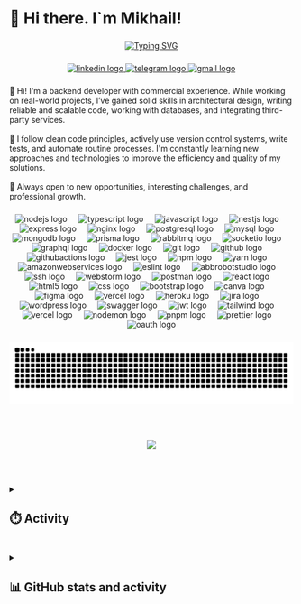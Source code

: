 <h1 align="left">👋 Hi there. I`m Mikhail!</h1>

###

<p align="center">
  <a href="https://git.io/typing-svg">
    <img src="https://readme-typing-svg.demolab.com?font=Bebas+Neue&size=40&duration=2000&pause=1000&color=F78622&center=true&vCenter=true&width=800&height=200&lines=Backend+developer;Building+reliable+server-side+solutions+and+APIs;Backend+developer+focused+on+stability+and+performance" alt="Typing SVG" />
  </a>
</p>
  
###

<div align="center">
  <a href="https://www.linkedin.com/in/mikhail-marchuk-7179b3313" target="_blank">
    <img src="https://img.shields.io/static/v1?message=LinkedIn&logo=linkedin&label=&color=0077B5&logoColor=white&labelColor=&style=for-the-badge" height="30" alt="linkedin logo"  />
  </a>
  <a href="http://t.me/ghostthedd" target="_blank">
    <img src="https://img.shields.io/static/v1?message=Telegram&logo=telegram&label=&color=2CA5E0&logoColor=white&labelColor=&style=for-the-badge" height="30" alt="telegram logo"  />
  </a>
  <a href="mailto:mixailmar4uk78@gmail.com" target="_blank">
    <img src="https://img.shields.io/static/v1?message=Gmail&logo=gmail&label=&color=D14836&logoColor=white&labelColor=&style=for-the-badge" height="30" alt="gmail logo"  />
  </a>
</div>

###

<p align="left">👋 Hi! I'm a backend developer with commercial experience. While working on real-world projects, I’ve gained solid skills in architectural design, writing reliable and scalable code, working with databases, and integrating third-party services.<br><br>🔧 I follow clean code principles, actively use version control systems, write tests, and automate routine processes. I'm constantly learning new approaches and technologies to improve the efficiency and quality of my solutions.<br><br>🧭 Always open to new opportunities, interesting challenges, and professional growth.</p>

###

<div align="center">
  <img src="https://img.shields.io/badge/Node.js-339933?logo=nodedotjs&logoColor=white&style=for-the-badge" height="60" alt="nodejs logo"  />
  <img width="12" />
  <img src="https://skillicons.dev/icons?i=ts" height="60" alt="typescript logo"  />
  <img width="12" />
  <img src="https://skillicons.dev/icons?i=js" height="60" alt="javascript logo"  />
  <img width="12" />
  <img src="https://img.shields.io/badge/NestJS-E0234E?logo=nestjs&logoColor=white&style=for-the-badge" height="60" alt="nestjs logo"  />
  <img width="12" />
  <img src="https://skillicons.dev/icons?i=express" height="60" alt="express logo"  />
  <img width="12" />
  <img src="https://cdn.simpleicons.org/nginx/009639" height="60" alt="nginx logo"  />
  <img width="12" />
  <img src="https://img.shields.io/badge/PostgreSQL-4169E1?logo=postgresql&logoColor=white&style=for-the-badge" height="60" alt="postgresql logo"  />
  <img width="12" />
  <img src="https://skillicons.dev/icons?i=mysql" height="60" alt="mysql logo"  />
  <img width="12" />
  <img src="https://skillicons.dev/icons?i=mongodb" height="60" alt="mongodb logo"  />
  <img width="12" />
  <img src="https://skillicons.dev/icons?i=prisma" height="60" alt="prisma logo"  />
  <img width="12" />
  <img src="https://cdn.simpleicons.org/rabbitmq/FF6600" height="60" alt="rabbitmq logo"  />
  <img width="12" />
  <img src="https://img.shields.io/badge/Socket.io-010101?logo=socketdotio&logoColor=white&style=for-the-badge" height="60" alt="socketio logo"  />
  <img width="12" />
  <img src="https://cdn.simpleicons.org/graphql/E10098" height="60" alt="graphql logo"  />
  <img width="12" />
  <img src="https://skillicons.dev/icons?i=docker" height="60" alt="docker logo"  />
  <img width="12" />
  <img src="https://skillicons.dev/icons?i=git" height="60" alt="git logo"  />
  <img width="12" />
  <img src="https://skillicons.dev/icons?i=github" height="60" alt="github logo"  />
  <img width="12" />
  <img src="https://img.shields.io/badge/GitHub Actions-2088FF?logo=githubactions&logoColor=white&style=for-the-badge" height="60" alt="githubactions logo"  />
  <img width="12" />
  <img src="https://img.shields.io/badge/Jest-C21325?logo=jest&logoColor=white&style=for-the-badge" height="60" alt="jest logo"  />
  <img width="12" />
  <img src="https://cdn.simpleicons.org/npm/CB3837" height="60" alt="npm logo"  />
  <img width="12" />
  <img src="https://cdn.simpleicons.org/yarn/2C8EBB" height="60" alt="yarn logo"  />
  <img width="12" />
  <img src="https://skillicons.dev/icons?i=aws" height="60" alt="amazonwebservices logo"  />
  <img width="12" />
  <img src="https://cdn.simpleicons.org/eslint/4B32C3" height="60" alt="eslint logo"  />
  <img width="12" />
  <img src="https://skillicons.dev/icons?i=bots" height="60" alt="abbrobotstudio logo"  />
  <img width="12" />
  <img src="https://cdn.jsdelivr.net/gh/devicons/devicon/icons/ssh/ssh-original.svg" height="60" alt="ssh logo"  />
  <img width="12" />
  <img src="https://skillicons.dev/icons?i=webstorm" height="60" alt="webstorm logo"  />
  <img width="12" />
  <img src="https://skillicons.dev/icons?i=postman" height="60" alt="postman logo"  />
  <img width="12" />
  <img src="https://img.shields.io/badge/React-61DAFB?logo=react&logoColor=black&style=for-the-badge" height="60" alt="react logo"  />
  <img width="12" />
  <img src="https://img.shields.io/badge/HTML5-E34F26?logo=html5&logoColor=white&style=for-the-badge" height="60" alt="html5 logo"  />
  <img width="12" />
  <img src="https://skillicons.dev/icons?i=css" height="60" alt="css logo"  />
  <img width="12" />
  <img src="https://skillicons.dev/icons?i=bootstrap" height="60" alt="bootstrap logo"  />
  <img width="12" />
  <img src="https://cdn.jsdelivr.net/gh/devicons/devicon/icons/canva/canva-original.svg" height="60" alt="canva logo"  />
  <img width="12" />
  <img src="https://skillicons.dev/icons?i=figma" height="60" alt="figma logo"  />
  <img width="12" />
  <img src="https://cdn.simpleicons.org/vercel/000000" height="60" alt="vercel logo"  />
  <img width="12" />
  <img src="https://skillicons.dev/icons?i=heroku" height="60" alt="heroku logo"  />
  <img width="12" />
  <img src="https://cdn.simpleicons.org/jira/0052CC" height="60" alt="jira logo"  />
  <img width="12" />
  <img src="https://skillicons.dev/icons?i=wordpress" height="60" alt="wordpress logo"  />
  <img width="12" />
  <img src="https://cdn.simpleicons.org/swagger/85EA2D" height="60" alt="swagger logo"  />
  <img width="12" />
  <img src="https://cdn.simpleicons.org/jsonwebtokens/000000" height="60" alt="jwt logo"  />
  <img width="12" />
  <img src="https://skillicons.dev/icons?i=tailwind" height="60" alt="tailwind logo"  />
  <img width="12" />
  <img src="https://skillicons.dev/icons?i=vercel" height="60" alt="vercel logo"  />
  <img width="12" />
  <img src="https://cdn.simpleicons.org/nodemon/76D04B" height="60" alt="nodemon logo"  />
  <img width="12" />
  <img src="https://skillicons.dev/icons?i=pnpm" height="60" alt="pnpm logo"  />
  <img width="12" />
  <img src="https://cdn.simpleicons.org/prettier/F7B93E" height="60" alt="prettier logo"  />
  <img width="12" />
  <img src="https://cdn.simpleicons.org/googleauthenticator" height="60" alt="oauth logo"  />
</div>

###

<img src="https://raw.githubusercontent.com/Theghostdd/Theghostdd/output/snake.svg" alt="Snake animation" />

###

<div align="center" style="margin: 60px 0;">
  <img src="https://quotes-github-readme.vercel.app/api?type=horizontal&theme=gruvbox" />
</div>

###

<details>
  <summary><h2>⏱️ Activity</h2></summary>

  <br/>

<sub>📝 <i>Statistics are updated automatically. Only public data from the IDE is displayed.</i></sub>

### 📅 Activity (Last year)

<p align="center">
  <img src="https://wakatime.com/share/@Theghostdd/cea4544f-f620-4fb0-abf8-8b629051b85d.svg" alt="WakaTime Stats" />
</p>

### 💻 Languages

![WakaTime Languages Breakdown](https://wakatime.com/share/@Theghostdd/2561d99b-5452-4d9d-ac10-a383538ee598.svg)

</details>

###

<details>
  <summary><h2>📊 GitHub stats and activity</h2></summary>

<sub>📝 <i>The data is based on public repositories.</i></sub>

  <div align="center">
    <img src="https://github-readme-stats.vercel.app/api?username=Theghostdd&hide_title=false&hide_rank=false&show_icons=true&include_all_commits=true&count_private=true&disable_animations=false&theme=gruvbox&locale=en&hide_border=true&order=1" height="150" alt="stats graph" />
    <img src="https://github-readme-stats.vercel.app/api/top-langs?username=Theghostdd&locale=en&hide_title=false&layout=compact&card_width=320&langs_count=5&theme=gruvbox&hide_border=true&order=2" height="150" alt="languages graph" />
  </div>

###

  <div align="center">
    <img src="https://streak-stats.demolab.com?user=Theghostdd&locale=en&mode=weekly&theme=gruvbox&hide_border=true&border_radius=5&date_format=M%20j%5B,%20Y%5D&order=3" height="150" alt="streak graph" />
    <img src="https://github-readme-activity-graph.vercel.app/graph?username=Theghostdd&radius=16&theme=gruvbox&area=true&order=5&hide_border=true&custom_title=Contribution%20Graph" height="300" alt="activity-graph graph" />
  </div>
</details>

###
